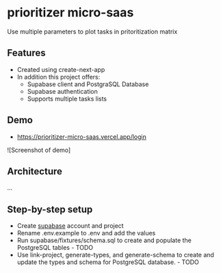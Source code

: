 # prioritizer micro-saas

Use multiple parameters to plot tasks in pritoritization matrix

## Features

- Created using create-next-app
- In addition this project offers:
  - Supabase client and PostgraSQL Database
  - Supabase authentication
  - Supports multiple tasks lists

## Demo

- https://prioritizer-micro-saas.vercel.app/login

![Screenshot of demo]

## Architecture

...

## Step-by-step setup

- Create [supabase](https://supabase.com/) account and project
- Rename .env.example to .env and add the values
- Run supabase/fixtures/schema.sql to create and populate the PostgreSQL tables - TODO
- Use link-project, generate-types, and generate-schema to create and update the types and schema for PostgreSQL database. - TODO


